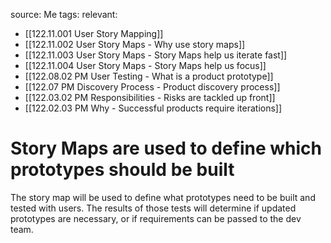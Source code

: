 source: Me
tags:
relevant:
- [[122.11.001 User Story Mapping]]
- [[122.11.002 User Story Maps - Why use story maps]]
- [[122.11.003 User Story Maps - Story Maps help us iterate fast]]
- [[122.11.004 User Story Maps - Story Maps help us focus]]
- [[122.08.02 PM User Testing - What is a product prototype]]
- [[122.07 PM Discovery Process - Product discovery process]]
- [[122.03.02 PM Responsibilities - Risks are tackled up front]]
- [[122.02.03 PM Why - Successful products require iterations]]

# Story Maps are used to define which prototypes should be built

The story map will be used to define what prototypes need to be built and tested with users. The results of those tests will determine if updated prototypes are necessary, or if requirements can be passed to the dev team.
